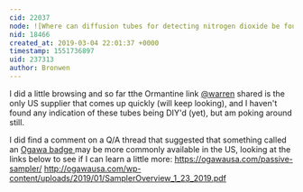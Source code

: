 ```yaml
---
cid: 22037
node: ![Where can diffusion tubes for detecting nitrogen dioxide be found in different parts of the world?](../notes/warren/03-04-2019/where-can-diffusion-tubes-for-detecting-nitrogen-dioxide-be-found-in-different-parts-of-the-world)
nid: 18466
created_at: 2019-03-04 22:01:37 +0000
timestamp: 1551736897
uid: 237313
author: Bronwen
---
```


I did a little browsing and so far tthe Ormantine link [@warren](/profile/warren) shared is the only US supplier that comes up quickly (will keep looking), and I haven't found any indication of these tubes being DIY'd (yet), but am poking around still. 

I did find a comment on a Q/A thread that suggested that something called an  [Ogawa badge ](https://www.researchgate.net/post/Can_you_help_me_understand_why_Palmes_Diffusion_Tubes_are_not_widely_used_in_USA?isAnswerFieldFocused=true) may be more commonly available in the US, looking at the links below to see if I can learn a little more: https://ogawausa.com/passive-sampler/
http://ogawausa.com/wp-content/uploads/2019/01/SamplerOverview_1_23_2019.pdf